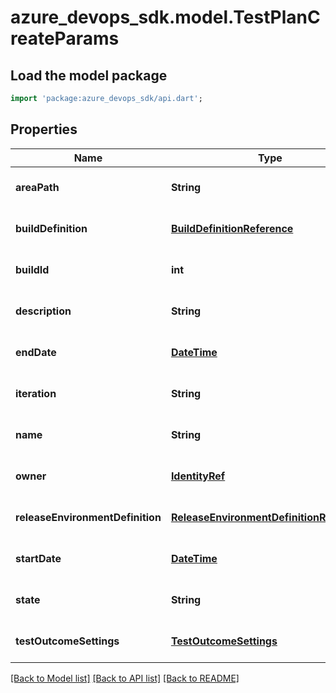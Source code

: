# azure_devops_sdk.model.TestPlanCreateParams

## Load the model package
```dart
import 'package:azure_devops_sdk/api.dart';
```

## Properties
Name | Type | Description | Notes
------------ | ------------- | ------------- | -------------
**areaPath** | **String** | Area of the test plan. | [optional] [default to null]
**buildDefinition** | [**BuildDefinitionReference**](BuildDefinitionReference.md) |  | [optional] [default to null]
**buildId** | **int** | Build to be tested. | [optional] [default to null]
**description** | **String** | Description of the test plan. | [optional] [default to null]
**endDate** | [**DateTime**](DateTime.md) | End date for the test plan. | [optional] [default to null]
**iteration** | **String** | Iteration path of the test plan. | [optional] [default to null]
**name** | **String** | Name of the test plan. | [optional] [default to null]
**owner** | [**IdentityRef**](IdentityRef.md) |  | [optional] [default to null]
**releaseEnvironmentDefinition** | [**ReleaseEnvironmentDefinitionReference**](ReleaseEnvironmentDefinitionReference.md) |  | [optional] [default to null]
**startDate** | [**DateTime**](DateTime.md) | Start date for the test plan. | [optional] [default to null]
**state** | **String** | State of the test plan. | [optional] [default to null]
**testOutcomeSettings** | [**TestOutcomeSettings**](TestOutcomeSettings.md) |  | [optional] [default to null]

[[Back to Model list]](../README.md#documentation-for-models) [[Back to API list]](../README.md#documentation-for-api-endpoints) [[Back to README]](../README.md)



